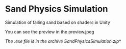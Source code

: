 # Sand Physics Simulation

Simulation of falling sand based on shaders in Unity

You can see the preview in the preview.jpeg

*The .exe file is in the archive SandPhysicsSimulation.zip**
